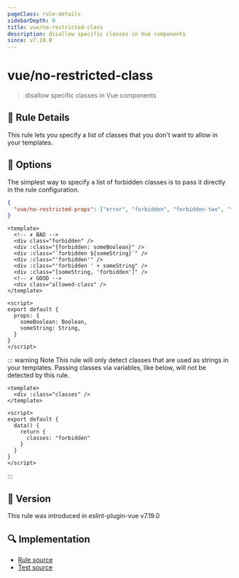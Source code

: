```yaml
---
pageClass: rule-details
sidebarDepth: 0
title: vue/no-restricted-class
description: disallow specific classes in Vue components
since: v7.19.0
---
```

# vue/no-restricted-class

> disallow specific classes in Vue components

## :book: Rule Details

This rule lets you specify a list of classes that you don't want to allow in your templates.

## :wrench: Options

The simplest way to specify a list of forbidden classes is to pass it directly
in the rule configuration.

```json
{
  "vue/no-restricted-props": ["error", "forbidden", "forbidden-two", "forbidden-three"]
}
```

<eslint-code-block :rules="{'vue/no-restricted-class': ['error', 'forbidden']}">

```vue
<template>
  <!-- ✗ BAD -->
  <div class="forbidden" />
  <div :class="{forbidden: someBoolean}" />
  <div :class="`forbidden ${someString}`" />
  <div :class="'forbidden'" />
  <div :class="'forbidden ' + someString" />
  <div :class="[someString, 'forbidden']" />
  <!-- ✗ GOOD -->
  <div class="allowed-class" />
</template>

<script>
export default {
  props: {
    someBoolean: Boolean,
    someString: String,
  }
}
</script>
```

</eslint-code-block>

::: warning Note
This rule will only detect classes that are used as strings in your templates. Passing classes via
variables, like below, will not be detected by this rule.

```vue
<template>
  <div :class="classes" />
</template>

<script>
export default {
  data() {
    return {
      classes: "forbidden"
    }
  }
}
</script>
```
:::

## :rocket: Version

This rule was introduced in eslint-plugin-vue v7.19.0

## :mag: Implementation

- [Rule source](https://github.com/vuejs/eslint-plugin-vue/blob/master/lib/rules/no-restricted-class.js)
- [Test source](https://github.com/vuejs/eslint-plugin-vue/blob/master/tests/lib/rules/no-restricted-class.js)
